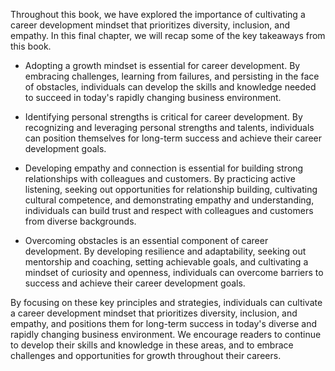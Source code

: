 
Throughout this book, we have explored the importance of cultivating a career development mindset that prioritizes diversity, inclusion, and empathy. In this final chapter, we will recap some of the key takeaways from this book.

* Adopting a growth mindset is essential for career development. By embracing challenges, learning from failures, and persisting in the face of obstacles, individuals can develop the skills and knowledge needed to succeed in today's rapidly changing business environment.

* Identifying personal strengths is critical for career development. By recognizing and leveraging personal strengths and talents, individuals can position themselves for long-term success and achieve their career development goals.

* Developing empathy and connection is essential for building strong relationships with colleagues and customers. By practicing active listening, seeking out opportunities for relationship building, cultivating cultural competence, and demonstrating empathy and understanding, individuals can build trust and respect with colleagues and customers from diverse backgrounds.

* Overcoming obstacles is an essential component of career development. By developing resilience and adaptability, seeking out mentorship and coaching, setting achievable goals, and cultivating a mindset of curiosity and openness, individuals can overcome barriers to success and achieve their career development goals.

By focusing on these key principles and strategies, individuals can cultivate a career development mindset that prioritizes diversity, inclusion, and empathy, and positions them for long-term success in today's diverse and rapidly changing business environment. We encourage readers to continue to develop their skills and knowledge in these areas, and to embrace challenges and opportunities for growth throughout their careers.
